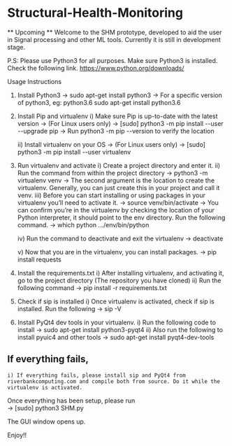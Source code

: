 # Structural-Health-Monitoring
** Upcoming **
Welcome to the SHM prototype, developed to aid the user in Signal processing and other ML tools. Currently it is still in development stage.

P.S: Please use Python3 for all purposes. Make sure Python3 is installed. Check the following link.
https://www.python.org/downloads/

Usage Instructions
1) Install Python3
	-> sudo apt-get install python3
	-> For a specific version of python3, eg: python3.6
		sudo apt-get install python3.6

2) Install Pip and virtualenv 
	i) Make sure Pip is up-to-date with the latest version
		-> (For Linux users only)
		-> [sudo] python3 -m pip install --user --upgrade pip
		-> Run python3 -m pip --version to verify the location

	ii) Install virtualenv on your OS
		-> (For Linux users only)
		-> [sudo] python3 -m pip install --user virtualenv

3) Run virtualenv and activate
	i) Create a project directory and enter it.
	ii) Run the command from within the project directory
		-> python3 -m virtualenv venv
		-> The second argument is the location to create the virtualenv. Generally, you can just create this in your project and call it venv.
	iii) Before you can start installing or using packages in your virtualenv you’ll need to activate it.
		-> source venv/bin/activate
		-> You can confirm you’re in the virtualenv by checking the location of your Python interpreter, it should point to the env directory. Run the following command.
			-> which python
			   .../env/bin/python

	iv) Run the command	to deactivate and exit the virtualenv
		-> deactivate

	v) Now that you are in the virtualenv, you can install packages. 
		-> pip install requests
4) Install the requirements.txt
	i) After installing virtualenv, and activating it, go to the project directory (The repository you have cloned)
	ii) Run the following command
		-> pip install -r requirements.txt
6) Check if sip is installed
	i) Once virtualenv is activated, check if sip is installed. Run the following
		-> sip -V

5) Install PyQt4 dev tools in your virtualenv.
	i) Run the following code to install
		-> sudo apt-get install python3-pyqt4
	ii) Also run the following to install pyuic4 and other tools
		-> sudo apt-get install pyqt4-dev-tools

## If everything fails,
	i) If everything fails, please install sip and PyQt4 from riverbankcomputing.com and compile both from source. Do it while the virtualenv is activated.	


Once everything has been setup, please run  
	-> [sudo] python3 SHM.py

The GUI window opens up.

Enjoy!!

